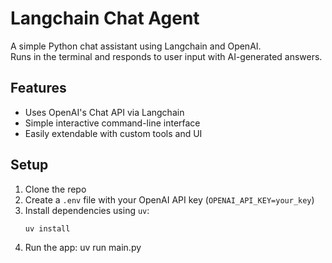 # Langchain Chat Agent

A simple Python chat assistant using Langchain and OpenAI.  
Runs in the terminal and responds to user input with AI-generated answers.

## Features

- Uses OpenAI's Chat API via Langchain  
- Simple interactive command-line interface  
- Easily extendable with custom tools and UI  

## Setup

1. Clone the repo  
2. Create a `.env` file with your OpenAI API key (`OPENAI_API_KEY=your_key`)  
3. Install dependencies using `uv`:
   ```bash
   uv install
4. Run the app:
    uv run main.py
